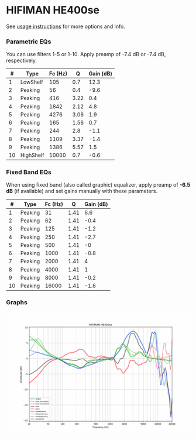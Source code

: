 # HIFIMAN HE400se
See [usage instructions](https://github.com/jaakkopasanen/AutoEq#usage) for more options and info.

### Parametric EQs
You can use filters 1-5 or 1-10. Apply preamp of -7.4 dB or -7.4 dB, respectively.

|   # | Type      |   Fc (Hz) |    Q |   Gain (dB) |
|-----|-----------|-----------|------|-------------|
|   1 | LowShelf  |       105 | 0.7  |        12.3 |
|   2 | Peaking   |        56 | 0.4  |        -9.6 |
|   3 | Peaking   |       416 | 3.22 |         0.4 |
|   4 | Peaking   |      1842 | 2.12 |         4.8 |
|   5 | Peaking   |      4276 | 3.06 |         1.9 |
|   6 | Peaking   |       165 | 1.56 |         0.7 |
|   7 | Peaking   |       244 | 2.8  |        -1.1 |
|   8 | Peaking   |      1109 | 3.37 |        -1.4 |
|   9 | Peaking   |      1386 | 5.57 |         1.5 |
|  10 | HighShelf |     10000 | 0.7  |        -0.6 |

### Fixed Band EQs
When using fixed band (also called graphic) equalizer, apply preamp of **-6.5 dB** (if available) and set gains manually with these parameters.

|   # | Type    |   Fc (Hz) |    Q |   Gain (dB) |
|-----|---------|-----------|------|-------------|
|   1 | Peaking |        31 | 1.41 |         6.6 |
|   2 | Peaking |        62 | 1.41 |        -0.4 |
|   3 | Peaking |       125 | 1.41 |        -1.2 |
|   4 | Peaking |       250 | 1.41 |        -2.7 |
|   5 | Peaking |       500 | 1.41 |        -0   |
|   6 | Peaking |      1000 | 1.41 |        -0.8 |
|   7 | Peaking |      2000 | 1.41 |         4   |
|   8 | Peaking |      4000 | 1.41 |         1   |
|   9 | Peaking |      8000 | 1.41 |        -0.2 |
|  10 | Peaking |     16000 | 1.41 |        -1.6 |

### Graphs
![](./HIFIMAN%20HE400se.png)
